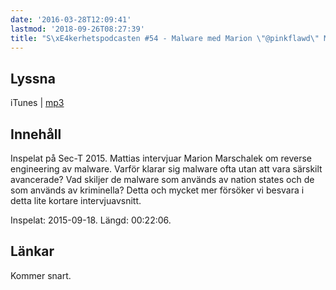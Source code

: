 ```yaml
---
date: '2016-03-28T12:09:41'
lastmod: '2018-09-26T08:27:39'
title: "S\xE4kerhetspodcasten #54 - Malware med Marion \"@pinkflawd\" Marschalek"
---
```

## Lyssna

iTunes \| [mp3](http://traffic.libsyn.com/sakerhetspodcasten/0x08_Sec-T_Pinkflawd.mp3) 

## Innehåll

Inspelat på Sec-T 2015. Mattias intervjuar Marion Marschalek om reverse engineering
av malware. Varför klarar sig malware ofta utan att vara särskilt avancerade? Vad
skiljer de malware som används av nation states och de som används av kriminella?
Detta och mycket mer försöker vi besvara i detta lite kortare intervjuavsnitt.

Inspelat: 2015-09-18. Längd: 00:22:06.

## Länkar

Kommer snart.
